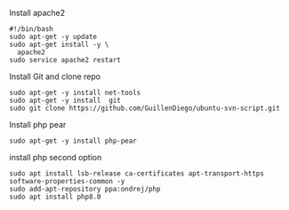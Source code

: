 Install apache2
```
#!/bin/bash
sudo apt-get -y update
sudo apt-get install -y \
  apache2
sudo service apache2 restart
```

Install Git and clone repo
```
sudo apt-get -y install net-tools 
sudo apt-get -y install  git
sudo git clone https://github.com/GuillenDiego/ubuntu-svn-script.git
```
Install php pear
```
sudo apt-get -y install php-pear
```

install php second option
```
sudo apt install lsb-release ca-certificates apt-transport-https software-properties-common -y
sudo add-apt-repository ppa:ondrej/php
sudo apt install php8.0

```
